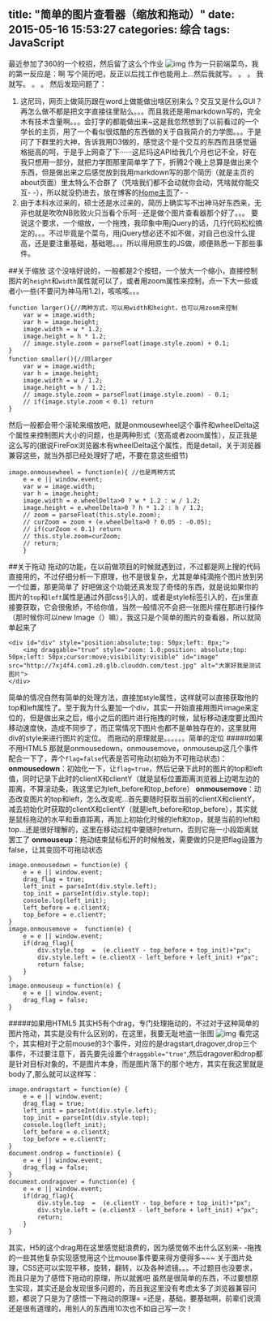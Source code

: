 title: "简单的图片查看器（缩放和拖动）"
date: 2015-05-16 15:53:27
categories: 综合
tags: JavaScript
---
最近参加了360的一个校招，然后留了这么个作业
![img](http://7xj4f4.com1.z0.glb.clouddn.com/360homework.png)
作为一只前端菜鸟，我的第一反应是：啊 写个简历吧，反正以后找工作也能用上...然后我就写。 。 。 我就写。 。 。 然后发现问题了：
<!--more-->
1. 这尼玛，网页上做简历跟在word上做能做出啥区别来么？交互又是什么GUI？再怎么做不都是把文字直接往里贴么。。。而且我还是用markdown写的，完全木有技术含量啊。。。会打字的都能做出来~这是我忽然想到了以前看过的一个学长的主页，用了一个看似很炫酷的东西做的关于自我简介的力学图。。。于是问了下群里的大神，告诉我用D3做的，感觉这个是个交互的东西而且感觉逼格挺高的呵，于是乎上网查了下······这尼玛这API给我几个月也记不全，好在我只想用一部分，就把力学图那里简单学了下，折腾2个晚上总算是做出来个东西，但是做出来之后感觉放到我用markdown写的那个简历（就是主页的about页面）里太特么不合群了（凭啥我们都不会动就你会动，凭啥就你能交互- -），所以就没扔进去，放在博客的[Home主页](http://locusland.xyz/)了- -
2. 由于本科水过来的，硕士还是水过来的，简历上确实写不出神马好东西来，无非也就是吹吹NB败败火只当看个乐呵···还是做个图片查看器那个好了。。。
要说这个要求，一个缩放，一个拖拽，我印象中用jQuery的话，几行代码松松搞定的。。。不过毕竟是个菜鸟，用jQuery想必还不如不做，对自己也没什么提高，还是要注重基础，基础嗯。。。所以得用原生的JS做，顺便熟悉一下那些事件。


##关于缩放
这个没啥好说的，一般都是2个按钮，一个放大一个缩小，直接控制图片的`height`和`width`属性就可以了，或者用zoom属性来控制，点一下大一些或者小一些(不要问为神马用1.2)，咳咳咳。。。
```
function larger(){//两种方式，可以用width和height，也可以用zoom来控制
    var w = image.width;
    var h = image.height;
    image.width = w * 1.2;
    image.height = h * 1.2;
    // image.style.zoom = parseFloat(image.style.zoom) + 0.1;
}
function smaller(){//同larger
    var w = image.width;
    var h = image.height;
    image.width = w / 1.2;
    image.height = h / 1.2;
    // image.style.zoom = parseFloat(image.style.zoom) - 0.1;
    // if(image.style.zoom < 0.1) return
}
```
然后一般都会带个滚轮来缩放吧，就是onmousewheel这个事件和wheelDelta这个属性来控制图片大小的问题，也是两种形式（宽高或者zoom属性），反正我是这么写的(据说FireFox浏览器木有wheelDelta这个属性，而是detail，关于浏览器兼容这些，就当外部已经处理好了吧，不要在意这些细节)
```
image.onmousewheel = function(e){ //也是两种方式
    e = e || window.event; 
    var w = image.width;
    var h = image.height;
    image.width = e.wheelDelta>0 ? w * 1.2 : w / 1.2;
    image.height = e.wheelDelta>0 ? h * 1.2 : h / 1.2;
    // zoom = parseFloat(this.style.zoom);
    // curZoom = zoom + (e.wheelDelta>0 ? 0.05 : -0.05);	
    // if(curZoom < 0.1) return
    // this.style.zoom=curZoom;
    // return;
    }
```
##关于拖动
拖动的功能，在以前做项目的时候就遇到过，不过都是网上搜的代码直接用的，不过仔细分析一下原理，也不是很复杂，尤其是单纯滴拖个图片放到另一个位置，那更简单了
好吧做这个功能还真发现了奇怪的东西，就是说如果你的图片的`top`和`left`属性是通过外部css引入的，或者是style标签引入的，在js里直接要获取，它会很傲娇，不给你值，当然一般情况不会把一张图片摆在那进行操作（那时候你可以new Image（）嘛），我这只是个简单的图片的查看器，所以就简单起来了
```
<div id="div" style="position:absolute;top: 50px;left: 0px;">
	<img draggable="true" style="zoom: 1.0;position: absolute;top: 50px;left: 50px;cursor:move;visibility:visible" id="image" src="http://7xj4f4.com1.z0.glb.clouddn.com/test.jpg" alt="大家好我是测试图片">
</div>
```
简单的情况自然有简单的处理方法，直接加style属性，这样就可以直接获取他的top和left属性了。至于我为什么要加一个div，其实一开始直接用图片image来定位的，但是做出来之后，缩小之后的图片进行拖拽的时候，鼠标移动速度要比图片移动速度快，造成不同步了，而正常情况下图片也都不是单独存在的，这里就用div的style来进行图片的定位。
而拖动的原理就是。。。。。。简单的定位
#####如果不用HTML5
那就是onmousedown，onmousemove，onmouseup这几个事件配合一下了，弄个`flag=false`代表是否可拖动(初始为不可拖动状态)：
**onmousedown**：初始化一下，让`flag=true`，然后记录下此时的图片的top和left值，同时记录下此时的clientX和clientY（就是鼠标位置距离浏览器上边喝左边的距离，不算滚动条，我这里记为left_before和top_before）
**onmousemove**：动态改变图片的top和left，怎么改变呢...首先要随时获取当前的clientX和clientY，减去初始化时获取的clientX和clientY（就是left_before和top_before），其实就是鼠标拖动的水平和垂直距离，再加上初始化时候的left和top，就是当前的left和top...还是很好理解的，这里在移动过程中要随时return，否则它拖一小段距离就罢工了
**onmouseup**：拖动结束鼠标松开的时候触发，需要做的只是把flag设置为false，让其变回不可拖动状态
```
image.onmousedown = function(e) {
    e = e || window.event;
    drag_flag = true;
    left_init = parseInt(div.style.left);
    top_init = parseInt(div.style.top);
    console.log(left_init);
    left_before = e.clientX;
    top_before = e.clientY;
} 
image.onmousemove =  function(e) {
    e = e || window.event;
    if(drag_flag){
        div.style.top  =  (e.clientY - top_before + top_init)+"px";
        div.style.left = (e.clientX - left_before + left_init) +"px";
        return false;
    }	
} 
image.onmouseup = function(e) {
    e = e || window.event;
    drag_flag = false;
} 
```
#####如果用HTML5
其实H5有个drag，专门处理拖动的，不过对于这种简单的图片拖动，其实是没有什么区别的，在这里，我要无耻地盗一张图
![img](http://7xj4f4.com1.z0.glb.clouddn.com/h5drag.png)
看完这个，其实相对于之前mouse的3个事件，对应的是dragstart,dragover,drop三个事件，不过要注意下，首先要先设置个`draggable="true"`,然后dragover和drop都是针对目标对象的，不是图片本身，而是图片落下的那个地方，其实在我这里就是body了,那么就可以这样写：
```
image.ondragstart = function(e) {
    e = e || window.event;
    drag_flag = true;
    left_init = parseInt(div.style.left);
    top_init = parseInt(div.style.top);
    console.log(left_init);
    left_before = e.clientX;
    top_before = e.clientY;
} 
document.ondrop = function(e) {
    e = e || window.event;
    drag_flag = false;
}
document.ondragover = function(e) {
    e = e || window.event;
    if(drag_flag){
        div.style.top  =  (e.clientY - top_before + top_init)+"px";
        div.style.left = (e.clientX - left_before + left_init) +"px";
        return;
    }
}
```

其实，H5的这个drag用在这里感觉挺浪费的，因为感觉做不出什么区别来- -拖拽的一些其他复杂实现感觉用这个比mouse事件要来得方便得多~~~
关于图片处理，CSS还可以实现平移，旋转，翻转，以及各种滤镜。。。不过题目也没要求，而且只是为了感悟下拖动的原理，所以就酱吧
虽然是很简单的东西，不过要想原生实现，其实还是会发现很多问题的，而且我这里没有考虑太多了浏览器兼容问题，都说了只是为了感悟一下拖动的原理= =还是，基础，要基础啊，前辈们说滴还是很有道理的，用别人的东西用10次也不如自己写一次！